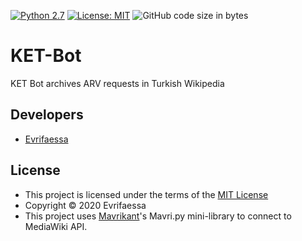 [![Python 2.7](https://img.shields.io/badge/python-2.7-blue.svg)](https://www.python.org/downloads/release/python-270/) [![License: MIT](https://img.shields.io/badge/License-MIT-yellow.svg)](https://opensource.org/licenses/MIT) ![GitHub code size in bytes](https://img.shields.io/github/languages/code-size/Turkce-Vikipedi-Yazilim-Deposu/KET-Bot?color=green)

# KET-Bot
KET Bot archives ARV requests in Turkish Wikipedia

## Developers
* [Evrifaessa](https://tr.wikipedia.org/wiki/User:Evrifaessa)

## License
* This project is licensed under the terms of the  [MIT License](https://choosealicense.com/licenses/mit/)
* Copyright © 2020 Evrifaessa
* This project uses [Mavrikant](https://tr.wikipedia.org/wiki/User:Mavrikant)'s Mavri.py mini-library to connect to MediaWiki API.
